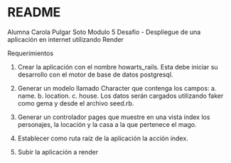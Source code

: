 # README

Alumna Carola Pulgar Soto
Modulo 5
Desafío - Despliegue de una aplicación en internet utilizando Render

Requerimientos
1. Crear la aplicación con el nombre howarts_rails. Esta debe iniciar su desarrollo
con el motor de base de datos postgresql.

2. Generar un modelo llamado Character que contenga los campos:
a. name.
b. location.
c. house.
Los datos serán cargados utilizando faker como gema y desde el archivo seed.rb.

3. Generar un controlador pages que muestre en una vista index los personajes, la
locación y la casa a la que pertenece el mago.

4. Establecer como ruta raíz de la aplicación la acción index.

5. Subir la aplicación a render
